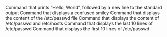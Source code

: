Command that prints “Hello, World”, followed by a new line to the standard output
Command that displays a confused smiley
Command that displays the content of the /etc/passwd file
Command that displays the content of /etc/passwd and /etc/hosts
Command that displays the last 10 lines of /etc/passwd
Command that displays the first 10 lines of /etc/passwd
